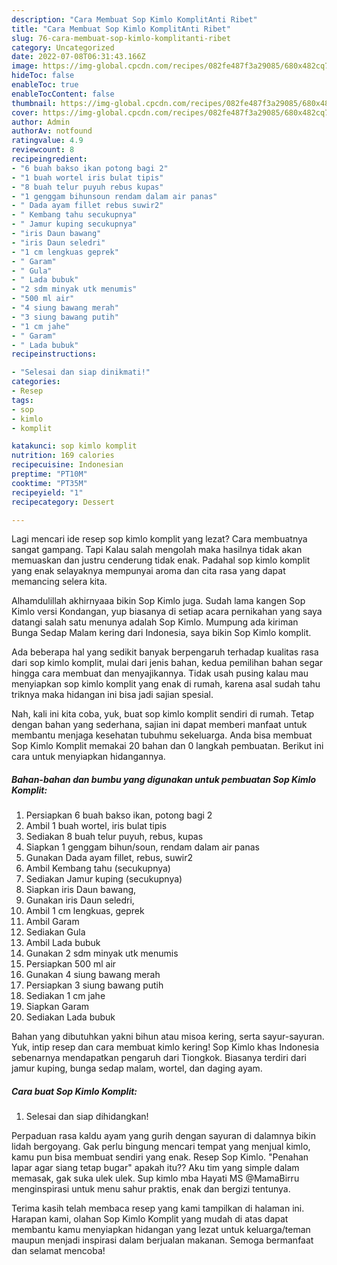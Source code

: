 ```yaml
---
description: "Cara Membuat Sop Kimlo KomplitAnti Ribet"
title: "Cara Membuat Sop Kimlo KomplitAnti Ribet"
slug: 76-cara-membuat-sop-kimlo-komplitanti-ribet
category: Uncategorized
date: 2022-07-08T06:31:43.166Z
image: https://img-global.cpcdn.com/recipes/082fe487f3a29085/680x482cq70/sop-kimlo-komplit-foto-resep-utama.jpg
hideToc: false
enableToc: true
enableTocContent: false
thumbnail: https://img-global.cpcdn.com/recipes/082fe487f3a29085/680x482cq70/sop-kimlo-komplit-foto-resep-utama.jpg
cover: https://img-global.cpcdn.com/recipes/082fe487f3a29085/680x482cq70/sop-kimlo-komplit-foto-resep-utama.jpg
author: Admin
authorAv: notfound
ratingvalue: 4.9
reviewcount: 8
recipeingredient:
- "6 buah bakso ikan potong bagi 2"
- "1 buah wortel iris bulat tipis"
- "8 buah telur puyuh rebus kupas"
- "1 genggam bihunsoun rendam dalam air panas"
- " Dada ayam fillet rebus suwir2"
- " Kembang tahu secukupnya"
- " Jamur kuping secukupnya"
- "iris Daun bawang"
- "iris Daun seledri"
- "1 cm lengkuas geprek"
- " Garam"
- " Gula"
- " Lada bubuk"
- "2 sdm minyak utk menumis"
- "500 ml air"
- "4 siung bawang merah"
- "3 siung bawang putih"
- "1 cm jahe"
- " Garam"
- " Lada bubuk"
recipeinstructions:

- "Selesai dan siap dinikmati!"
categories:
- Resep
tags:
- sop
- kimlo
- komplit

katakunci: sop kimlo komplit 
nutrition: 169 calories
recipecuisine: Indonesian
preptime: "PT10M"
cooktime: "PT35M"
recipeyield: "1"
recipecategory: Dessert

---
```



Lagi mencari ide resep sop kimlo komplit yang lezat? Cara membuatnya sangat gampang. Tapi Kalau salah mengolah maka hasilnya tidak akan memuaskan dan justru cenderung tidak enak. Padahal sop kimlo komplit yang enak selayaknya mempunyai aroma dan cita rasa yang dapat memancing selera kita.


Alhamdulillah akhirnyaaa bikin Sop Kimlo juga. Sudah lama kangen Sop Kimlo versi Kondangan, yup biasanya di setiap acara pernikahan yang saya datangi salah satu menunya adalah Sop Kimlo. Mumpung ada kiriman Bunga Sedap Malam kering dari Indonesia, saya bikin Sop Kimlo komplit.

Ada beberapa hal yang sedikit banyak berpengaruh terhadap kualitas rasa dari sop kimlo komplit, mulai dari jenis bahan, kedua pemilihan bahan segar hingga cara membuat dan menyajikannya. Tidak usah pusing kalau mau menyiapkan sop kimlo komplit yang enak di rumah, karena asal sudah tahu triknya maka hidangan ini bisa jadi sajian spesial.


Nah, kali ini kita coba, yuk, buat sop kimlo komplit sendiri di rumah. Tetap dengan bahan yang sederhana, sajian ini dapat memberi manfaat untuk membantu menjaga kesehatan tubuhmu sekeluarga. Anda bisa membuat Sop Kimlo Komplit memakai 20 bahan dan 0 langkah pembuatan. Berikut ini cara untuk menyiapkan hidangannya.

<!--inarticleads1-->

##### Bahan-bahan dan bumbu yang digunakan untuk pembuatan Sop Kimlo Komplit:

1. Persiapkan 6 buah bakso ikan, potong bagi 2
1. Ambil 1 buah wortel, iris bulat tipis
1. Sediakan 8 buah telur puyuh, rebus, kupas
1. Siapkan 1 genggam bihun/soun, rendam dalam air panas
1. Gunakan  Dada ayam fillet, rebus, suwir2
1. Ambil  Kembang tahu (secukupnya)
1. Sediakan  Jamur kuping (secukupnya)
1. Siapkan iris Daun bawang,
1. Gunakan iris Daun seledri,
1. Ambil 1 cm lengkuas, geprek
1. Ambil  Garam
1. Sediakan  Gula
1. Ambil  Lada bubuk
1. Gunakan 2 sdm minyak utk menumis
1. Persiapkan 500 ml air
1. Gunakan 4 siung bawang merah
1. Persiapkan 3 siung bawang putih
1. Sediakan 1 cm jahe
1. Siapkan  Garam
1. Sediakan  Lada bubuk


Bahan yang dibutuhkan yakni bihun atau misoa kering, serta sayur-sayuran. Yuk, intip resep dan cara membuat kimlo kering! Sop Kimlo khas Indonesia sebenarnya mendapatkan pengaruh dari Tiongkok. Biasanya terdiri dari jamur kuping, bunga sedap malam, wortel, dan daging ayam. 

<!--inarticleads2-->

##### Cara buat Sop Kimlo Komplit:


1. Selesai dan siap dihidangkan!

Perpaduan rasa kaldu ayam yang gurih dengan sayuran di dalamnya bikin lidah bergoyang. Gak perlu bingung mencari tempat yang menjual kimlo, kamu pun bisa membuat sendiri yang enak. Resep Sop Kimlo. &#34;Penahan lapar agar siang tetap bugar&#34; apakah itu?? Aku tim yang simple dalam memasak, gak suka ulek ulek. Sup kimlo mba Hayati MS @MamaBirru menginspirasi untuk menu sahur praktis, enak dan bergizi tentunya. 

Terima kasih telah membaca resep yang kami tampilkan di halaman ini. Harapan kami, olahan Sop Kimlo Komplit yang mudah di atas dapat membantu kamu menyiapkan hidangan yang lezat untuk keluarga/teman maupun menjadi inspirasi dalam berjualan makanan. Semoga bermanfaat dan selamat mencoba!
